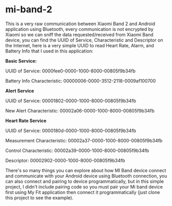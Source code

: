 # mi-band-2
This is a very raw communication between Xiaomi Band 2 and Android application using Bluetooth, every communication is not encrypted by Xiaomi so we can sniff the data requested/received from Xiaomi Band device, you can find the UUID of Service, Characteristic and Descriptor on the Internet, here is a very simple UUID to read Heart Rate, Alarm, and Battery Info that I used in this application:

**Basic Service:** 

UUID of Service: 0000fee0-0000-1000-8000-00805f9b34fb

Battery Info Characteristic: 00000006-0000-3512-2118-0009af100700

**Alert Service** 

UUID of Service: 00001802-0000-1000-8000-00805f9b34fb

New Alert Characteristic: 00002a06-0000-1000-8000-00805f9b34fb
 
**Heart Rate Service**

UUID of Service: 0000180d-0000-1000-8000-00805f9b34fb

Measurement Characteristic: 00002a37-0000-1000-8000-00805f9b34fb

Control Characteristic: 00002a39-0000-1000-8000-00805f9b34fb

Descriptor: 00002902-0000-1000-8000-00805f9b34fb

There's so many things you can explore about how MI Band device connect and communicate with your Android device using Bluetooth connection, you can also connect and pairing to device programmatically, but in this simple project, I didn't include pairing code so you must pair your Mi band device first using My Fit application then connect it programmatically (just clone this project to see the example).
